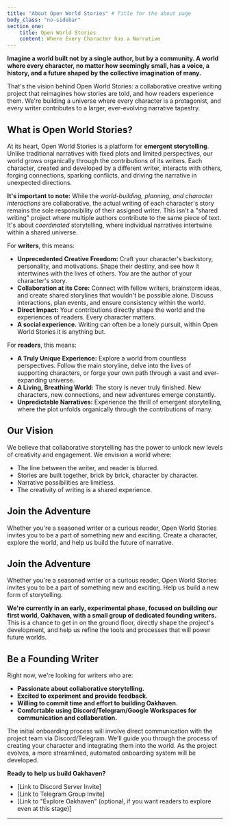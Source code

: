 ```yaml
---
title: "About Open World Stories" # Title for the about page
body_class: "no-sidebar"
section_one: 
    title: Open World Stories
    content: Where Every Character has a Narrative
---
```


**Imagine a world built not by a single author, but by a community. A world where every character, no matter how seemingly small, has a voice, a history, and a future shaped by the collective imagination of many.**

That's the vision behind Open World Stories: a collaborative creative writing project that reimagines how stories are told, and how readers experience them. We're building a universe where every character is a protagonist, and every writer contributes to a larger, ever-evolving narrative tapestry.

## What is Open World Stories?

At its heart, Open World Stories is a platform for **emergent storytelling**. Unlike traditional narratives with fixed plots and limited perspectives, our world grows organically through the contributions of its writers. Each character, created and developed by a different writer, interacts with others, forging connections, sparking conflicts, and driving the narrative in unexpected directions.

**It's important to note:** While the *world-building, planning, and character interactions* are collaborative, the actual writing of each character's story remains the sole responsibility of their assigned writer. This isn't a "shared writing" project where multiple authors contribute to the same piece of text. It's about *coordinated* storytelling, where individual narratives intertwine within a shared universe.

For **writers**, this means:

*   **Unprecedented Creative Freedom:** Craft your character's backstory, personality, and motivations. Shape their destiny, and see how it intertwines with the lives of others. *You* are the author of your character's story.
*   **Collaboration at its Core:** Connect with fellow writers, brainstorm ideas, and create shared storylines that wouldn't be possible alone. Discuss interactions, plan events, and ensure consistency within the world.
*   **Direct Impact:** Your contributions directly shape the world and the experiences of readers. Every character matters.
* **A social experience.** Writing can often be a lonely pursuit, within Open World Stories it is anything but.

For **readers**, this means:

*   **A Truly Unique Experience:** Explore a world from countless perspectives. Follow the main storyline, delve into the lives of supporting characters, or forge your own path through a vast and ever-expanding universe.
*   **A Living, Breathing World:** The story is never truly finished. New characters, new connections, and new adventures emerge constantly.
*   **Unpredictable Narratives:** Experience the thrill of emergent storytelling, where the plot unfolds organically through the contributions of many.

## Our Vision

We believe that collaborative storytelling has the power to unlock new levels of creativity and engagement. We envision a world where:

* The line between the writer, and reader is blurred.
*   Stories are built together, brick by brick, character by character.
*   Narrative possibilities are limitless.
* The creativity of writing is a shared experience.

## Join the Adventure

Whether you're a seasoned writer or a curious reader, Open World Stories invites you to be a part of something new and exciting. Create a character, explore the world, and help us build the future of narrative.

## Join the Adventure

Whether you're a seasoned writer or a curious reader, Open World Stories invites you to be a part of something new and exciting. Help us build a new form of storytelling.

**We're currently in an early, experimental phase, focused on building our first world, Oakhaven, with a small group of dedicated founding writers.** This is a chance to get in on the ground floor, directly shape the project's development, and help us refine the tools and processes that will power future worlds.

## Be a Founding Writer

Right now, we're looking for writers who are:

*   **Passionate about collaborative storytelling.**
*   **Excited to experiment and provide feedback.**
*   **Willing to commit time and effort to building Oakhaven.**
* **Comfortable using Discord/Telegram/Google Workspaces for communication and collaboration.**

The initial onboarding process will involve direct communication with the project team via Discord/Telegram. We'll guide you through the process of creating your character and integrating them into the world. As the project evolves, a more streamlined, automated onboarding system will be developed.

**Ready to help us build Oakhaven?**

*   [Link to Discord Server Invite]
*   [Link to Telegram Group Invite]
*   [Link to "Explore Oakhaven" (optional, if you want readers to explore even at this stage)]

---